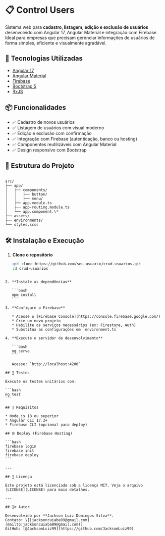 # 📋 Control Users

Sistema web para **cadastro, listagem, edição e exclusão de usuários** desenvolvido com Angular 17, Angular Material e integração com Firebase. Ideal para empresas que precisam gerenciar informações de usuários de forma simples, eficiente e visualmente agradável.

## 🚀 Tecnologias Utilizadas

- [Angular 17](https://angular.io/)
- [Angular Material](https://material.angular.io/)
- [Firebase](https://firebase.google.com/)
- [Bootstrap 5](https://getbootstrap.com/)
- [RxJS](https://rxjs.dev/)

## 📦 Funcionalidades

- ✅ Cadastro de novos usuários
- ✅ Listagem de usuários com visual moderno
- ✅ Edição e exclusão com confirmação
- ✅ Integração com Firebase (autenticação, banco ou hosting)
- ✅ Componentes reutilizáveis com Angular Material
- ✅ Design responsivo com Bootstrap

## 📁 Estrutura do Projeto

```

src/
├── app/
│   ├── components/
│   │   ├── button/
│   │   ├── menu/
│   ├── app.module.ts
│   ├── app-routing.module.ts
│   └── app.component.\*
├── assets/
├── environments/
└── styles.scss

````

## 🛠️ Instalação e Execução

1. **Clone o repositório**
   ```bash
   git clone https://github.com/seu-usuario/crud-usuarios.git
   cd crud-usuarios
````

2. **Instale as dependências**

   ```bash
   npm install
   ```

3. **Configure o Firebase**

   * Acesse o [Firebase Console](https://console.firebase.google.com/)
   * Crie um novo projeto
   * Habilite os serviços necessários (ex: Firestore, Auth)
   * Substitua as configurações em `environment.ts`

4. **Execute o servidor de desenvolvimento**

   ```bash
   ng serve
   ```

   Acesse: `http://localhost:4200`

## 🧪 Testes

Execute os testes unitários com:

```bash
ng test
```

## 📌 Requisitos

* Node.js 18 ou superior
* Angular CLI 17.3+
* Firebase CLI (opcional para deploy)

## 🌐 Deploy (Firebase Hosting)

```bash
firebase login
firebase init
firebase deploy
```

---

## 📄 Licença

Este projeto está licenciado sob a licença MIT. Veja o arquivo [LICENSE](LICENSE) para mais detalhes.

---

## 🙋‍♂️ Autor

Desenvolvido por **Jackson Luiz Domingos Silva**.
Contato: \[[jacksoncuiaba99@gmail.com](mailto:jacksoncuiaba99@gmail.com)]
GitHub: [@JacksonLuiz99](https://github.com/JacksonLuiz99)
